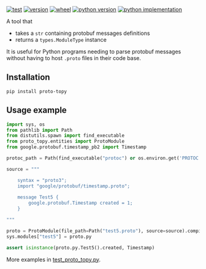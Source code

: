 [![test][test_badge]][test_target]
[![version][version_badge]][pypi]
[![wheel][wheel_badge]][pypi]
[![python version][python_versions_badge]][pypi]
[![python implementation][python_implementation_badge]][pypi]

A tool that 
- takes a `str` containing protobuf messages definitions 
- returns a `types.ModuleType` instance

It is useful for Python programs needing to parse protobuf messages without having to host `.proto` files in their code base.


## Installation

    pip install proto-topy

## Usage example

```python
import sys, os
from pathlib import Path
from distutils.spawn import find_executable
from proto_topy.entities import ProtoModule
from google.protobuf.timestamp_pb2 import Timestamp

protoc_path = Path(find_executable("protoc") or os.environ.get('PROTOC'))

source = """

    syntax = "proto3";
    import "google/protobuf/timestamp.proto";
    
    message Test5 {
        google.protobuf.Timestamp created = 1;
    }

"""

proto = ProtoModule(file_path=Path("test5.proto"), source=source).compiled(protoc_path)
sys.modules["test5"] = proto.py

assert isinstance(proto.py.Test5().created, Timestamp)
```

More examples in [test_proto_topy.py][tests].

[pypi]: https://pypi.org/project/proto-topy
[test_badge]: https://github.com/decitre/python-proto-topy/actions/workflows/test.yml/badge.svg
[test_target]: https://github.com/decitre/python-proto-topy/actions
[version_badge]: https://img.shields.io/pypi/v/proto-topy.svg
[wheel_badge]: https://img.shields.io/pypi/wheel/proto-topy.svg
[python_versions_badge]: https://img.shields.io/pypi/pyversions/proto-topy.svg
[python_implementation_badge]: https://img.shields.io/pypi/implementation/proto-topy.svg
[tests]: tests/test_proto_topy.py
